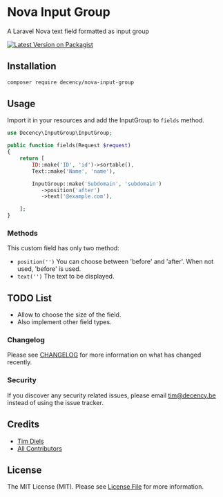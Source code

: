 # Nova Input Group

A Laravel Nova text field formatted as input group

[![Latest Version on Packagist](https://img.shields.io/packagist/v/decency/nova-input-group.svg?style=flat-square)](https://packagist.org/packages/decency/nova-input-group)

## Installation

```bash
composer require decency/nova-input-group
```

## Usage

Import it in your resources and add the InputGroup to `fields` method.

```php
use Decency\InputGroup\InputGroup;

public function fields(Request $request)
{
    return [
        ID::make('ID', 'id')->sortable(),
        Text::make('Name', 'name'),

        InputGroup::make('Subdomain', 'subdomain')
           ->position('after')
           ->text('@example.com'),

    ];
}
```

### Methods

This custom field has only two method:

* `position('')` You can choose between 'before' and 'after'. When not used, 'before' is used.
* `text('')` The text to be displayed.

## TODO List

* Allow to choose the size of the field.
* Also implement other field types.

### Changelog

Please see [CHANGELOG](CHANGELOG.md) for more information on what has changed recently.

### Security

If you discover any security related issues, please email tim@decency.be instead of using the issue tracker.

## Credits

- [Tim Diels](https://github.com/timdiels1)
- [All Contributors](../../contributors)

## License

The MIT License (MIT). Please see [License File](LICENSE.md) for more information.
